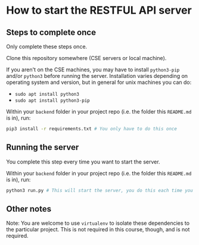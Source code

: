 # How to start the RESTFUL API server

## Steps to complete once

Only complete these steps once.

Clone this repository somewhere (CSE servers or local machine).

If you aren't on the CSE machines, you may have to install `python3-pip` and/or `python3` before running the server. Installation varies depending on operating system and version, but in general for unix machines you can do:
* `sudo apt install python3`
* `sudo apt install python3-pip`

Within your `backend` folder in your project repo (i.e. the folder this `README.md` is in), run:

```bash
pip3 install -r requirements.txt # You only have to do this once
```

## Running the server

You complete this step every time you want to start the server.

Within your `backend` folder in your project repo (i.e. the folder this `README.md` is in), run:

```bash
python3 run.py # This will start the server, you do this each time you want it to run
```

## Other notes

Note: You are welcome to use `virtualenv` to isolate these dependencies to the particular project. This is not required in this course, though, and is not required.
